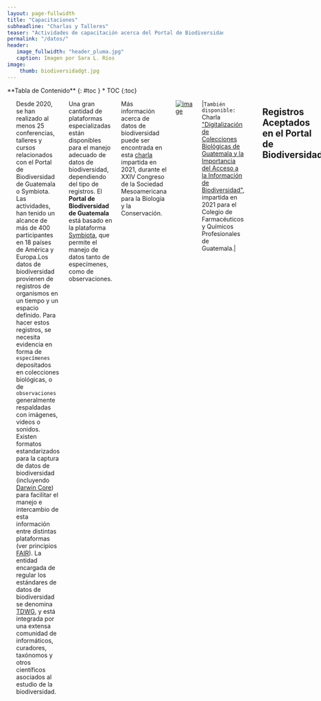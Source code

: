 ```yaml
---
layout: page-fullwidth
title: "Capacitaciones"
subheadline: "Charlas y Talleres"
teaser: "Actividades de capacitación acerca del Portal de Biodiversidad de Guatemala."
permalink: "/datos/"
header:
   image_fullwidth: "header_pluma.jpg"
   caption: Imagen por Sara L. Ríos
image: 
    thumb: biodiversidadgt.jpg 
---
```


<div class="row">
<div class="medium-4 medium-push-8 columns" markdown="1">
<div class="panel radius" markdown="1">
**Tabla de Contenido**
{: #toc }
*  TOC
{:toc}
</div>
</div><!-- /.medium-4.columns -->

<div class="medium-8 medium-pull-4 columns" markdown="1">

---

Desde 2020, se han realizado al menos 25 conferencias, talleres y cursos relacionados con el Portal de Biodiversidad de Guatemala o Symbiota. Las actividades, han tenido un alcance de más de 400 participantes en 18 países de América y Europa.Los datos de biodiversidad provienen de registros de organismos en un tiempo y un espacio definido. Para hacer estos registros, se necesita evidencia en forma de `especímenes` depositados en colecciones biológicas, o de `observaciones` generalmente respaldadas con imágenes, videos o sonidos. Existen formatos estandarizados para la captura de datos de biodiversidad (incluyendo [Darwin Core](https://journals.plos.org/plosone/article?id=10.1371/journal.pone.0029715)) para facilitar el manejo e intercambio de esta información entre distintas plataformas (ver principios [FAIR](https://www.go-fair.org/fair-principles/)). La entidad encargada de regular los estándares de datos de biodiversidad se denomina [TDWG](https://www.tdwg.org/), y está integrada por una extensa comunidad de informáticos, curadores, taxónomos y otros científicos asociados al estudio de la biodiversidad.

Una gran cantidad de plataformas especializadas están disponibles para el manejo adecuado de datos de biodiversidad, dependiendo del tipo de registros. El **Portal de Biodiversidad de Guatemala** está basado en la plataforma [Symbiota](https://symbiota.org), que permite el manejo de datos tanto de especímenes, como de observaciones.     

Más información acerca de datos de biodiversidad puede ser encontrada en esta [charla](https://www.youtube.com/watch?v=o6qCm_y6cvA) impartida en 2021, durante el XXIV  Congreso de la Sociedad Mesoamericana para la Biología y la Conservación.

[![image](https://github.com/biodiversidadgt/docs/assets/69399374/a5c86f4b-b849-4501-839d-e2b27022b026)
](https://www.youtube.com/watch?v=o6qCm_y6cvA)

|`También disponible:` Charla ["Digitalización de Colecciones Biológicas de Guatemala y la Importancia del Acceso a la Información de Biodiversidad"](https://www.facebook.com/watch/live/?ref=watch_permalink&v=918191852416589), impartida en 2021 para el Colegio de Farmacéuticos y Químicos Profesionales de Guatemala.|

---

## Registros Aceptados en el Portal de Biodiversidad

El [**Portal de Biodiversidad de Guatemala**](https://biodiversidad.gt) permite el ingreso de `datos de especímenes` en un formato estandarizado (i.e. [Darwin Core](https://dwc.tdwg.org/)), que facilita su manejo e intercambio con otras plataformas de especializadas. Existen tres tipos de `registros de organismos` que pueden ser manejados en el Portal bajo estos estándares. La clasificación de los registros depende del origen y forma de respaldo de la información.

### Registros de especímenes preservados

Es el principal tipo de datos manejados dentro del Portal de Biodiversidad. Estos registros consisten en información contenida en `etiquetas de especímenes` depositados en colecciones científicas (plantas, animales, hongos, fósiles). Pueden incluir fotografías de los especímenes y/o etiquetas, pero no es requisito para ingresar los datos. [Ejemplo](https://biodiversidad.gt/portal/collections/misc/collprofiles.php?collid=16) de colección de especímenes preservados.

[![image](https://github.com/biodiversidadgt/docs/assets/69399374/d1754118-980e-44c2-b719-2be3575d2eac)
](https://biodiversidad.gt/portal/collections/individual/index.php?occid=8126&clid=0)
Fotografía: Julio Ayala. Colección de Artrópodos UVGC.

### Registros de especímenes vivos

Similares a los registros de especímenes preservados, pero la información proviene de `ejemplares vivos` en colecciones institucionales. Un ejemplo son los jardines botánicos que contienen ejemplares vivos de plantas. Requieren evidencia fotográfica.

### Registros de observaciones

Se refiere a registros esporádicos, realizados al observar un organismo en estado silvestre. Requieren de evidencia fotográfica, ya que los organismos no son capturados. Actualmente, Symbiota no maneja otro tipo de archivos multimedia como videos o sonidos. [Ejemplo](https://biodiversidad.gt/portal/collections/misc/collprofiles.php?collid=8) de colección de especímenes vivos.

[![image](https://github.com/biodiversidadgt/docs/assets/69399374/0c493177-cf6d-4f84-bee1-e601a093df33)
](https://biodiversidad.gt/portal/collections/individual/index.php?occid=7672&clid=0)
Fotografía: María José Chang. Colección Fotográfica UVGF.


</div><!-- /.medium-8.columns -->
</div><!-- /.row -->
